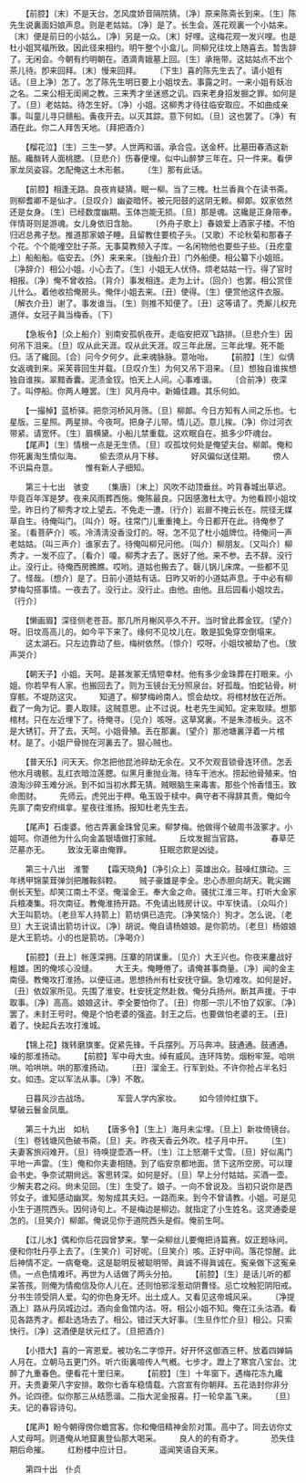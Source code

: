 <!-- { "loadSidebar": true } -->
　　【前腔】〔末〕不是天台。怎风度娇音隔院猜。〔净〕原来陈斋长到来。〔生〕陈先生说裏面妇娘声息。则是老姑姑。〔净〕是了。长生会。莲花观裏一个小姑来。〔末〕便是前日的小姑么。〔净〕另是一众。〔末〕好哩。这梅花观一发兴哩。也是杜小姐冥福所致。因此径来相约。明午整个小盒儿。同柳兄往坟上随喜去。暂吿辞了。无闲会。今朝有约明朝在。酒滴靑娥墓上回。〔生〕承拖带。这姑姑点不出个茶儿待。卽来回拜。〔末〕慢来回拜。 
　　〔下生〕喜的陈先生去了。请小姐有话。〔旦上净〕怎了。怎了陈先生明日要上小姐坟去。事露之时。一来小姐有妖冶之名。二来公相无闺阃之教。三来秀才坐迷惑之讥。四来老身招发掘之罪。如何是了。〔旦〕老姑姑。待怎生好。〔净〕小姐。这柳秀才待往临安取应。不如曲成亲事。叫童儿寻只赣船。夤夜开去。以灭其踪。意下何如。〔旦〕这也罢了。〔净〕有酒在此。你二人拜吿天地。〔拜把酒介〕 

　　【榴花泣】〔生〕三生一梦。人世两和谐。承合卺。送金杯。比墓田春酒这新醅。纔酦转人面桃腮。〔旦悲介〕伤春便埋。似中山醉梦三年在。只一件来。看伊家龙凤姿容。怎配俺这土木形骸。 
　　〔生〕那有此话。 

　　【前腔】相逢无路。良夜肯疑猜。眠一柳。当了三槐。杜兰香眞个在读书斋。则柳耆卿不是仙才。〔旦叹介〕幽姿暗怀。被元阳鼓的这阴无赖。柳郞。奴家依然还是女身。〔生〕已经数度幽期。玉体岂能无损。〔旦〕那是魂。这纔是正身陪奉。伴情哥则是游魂。女儿身依旧含胎。 
　　〔外舟子歌上〕春娘爱上酒家子楼。不怕归迟总弗子愁。推道那家娘子睡。且留教住要梳子头。〔又歌〕不论秋菊和那春子个花。个个能噇空肚子茶。无事莫教频入子库。一名闲物他也要些子些。〔丑疙童上〕船船船。临安去。〔外〕来来来。〔拢船介丑〕门外船便。相公纂下小姐班。〔净辞介〕相公小姐。小心去了。〔生〕小姐无人伏侍。烦老姑姑一行。得了官时相报。〔净〕俺不曾收拾。〔背介〕事发相连。走为上计。〔回介〕也罢。相公赏侄儿什么。着他收拾俺房头。俺伴小姐去来。〔丑〕使得。〔生〕便赏他这件衣服。〔解衣介丑〕谢了。事发谁当。〔生〕则推不知便了。〔丑〕这等请了。秃厮儿权充道伴。女冠子眞当梅香。〔下〕 

　　【急板令】〔众上船介〕别南安孤帆夜开。走临安把双飞路排。〔旦悲介生〕因何吊下泪来。〔旦〕叹从此天涯。叹从此天涯。叹三年此居。三年此埋。死不能归。活了纔回。〔合〕问今夕何夕。此来魂脉脉。意咍咍。 
　　【前腔】〔生〕似倩女返魂到来。采芙蓉回生并载。〔旦叹介生〕为何又吊下泪来。〔旦〕想独自谁挨想独自谁挨。翠黯香囊。泥渍金钗。怕天上人间。心事难谐。 
　　〔合前净〕夜深了。叫停船。你两人睡罢。〔生〕风月舟中。新婚佳趣。其乐何如。 

　　【一撮棹】蓝桥驿。把奈河桥风月筛。〔旦〕柳郞。今日方知有人间之乐也。七星版。三星照。两星排。今夜呵。把身子儿带。情儿迈。意儿挨。〔净〕你过河衣带紧。请宽怀。〔生〕眉横黛。小船儿禁重载。这欢眠自在。抵多少吓魂台。 
　　【尾声】〔生〕情根一点是无生债。〔旦〕叹孤坟何处是俺望夫台。柳郞。俺和你死裏淘生情似海。 
　　偷去须从月下移。　　　　好风偏似送佳期。 
　　傍人不识扁舟意。　　　　惟有新人子细知。 

　　第三十七出　骇变 
　　〔集唐〕〔末上〕风吹不动顶垂丝。吟背春城出草迟。毕竟百年浑是梦。夜来风雨葬西施。俺陈最良。只因感激杜太守。为他看顾小姐坟茔。昨日约了柳秀才坟上望去。不免走一遭。〔行介〕岩扉不掩云长在。院径无媒草自生。待俺叫门。〔叫介〕呀。往常门儿重重掩上。今日都开在此。待俺参了圣。〔看菩萨介〕咳。冷淸淸没香没灯的。呀。怎不见了杜小姐牌位。待俺问一声老姑姑。〔叫三声介〕谁家去了。待俺叫柳兄问他。〔叫介〕柳朋友。〔又叫介〕柳秀才。一发不应了。〔看介〕嗄。柳秀才去了。医好了他。来不参。去不辞。没行止。没行止。待俺西房瞧瞧。哎哟。道姑也搬去了。磬儿锅儿床席。一些都不见了。怪哉。〔想介〕是了。日前小道姑有话。日昨又听的小道姑声息。于中必有柳梦梅勾搭事情。一夜去了。没行止。没行止。由他。由他。且后园看小姐坟去。〔行介〕 

　　【懒画眉】深径侧老苍苔。那几所月榭风亭久不开。当时曾此葬金钗。〔望介〕呀。旧坟高高儿的。如今平下来了。缘何不见坟儿在。敢是狐兔穿空倒塌来。 
　　这太湖石。只左边靠动了些。梅树依然。〔惊介〕哎呀。小姐坟被劫了也。〔放声哭介〕 

　　【朝天子】小姐。天呵。是甚发冢无情短幸材。他有多少金珠葬在打眼来。小姐。你若早有人家。也搬回去了。则为玉镜台无分照泉台。好孤哉。怕蛇钻骨。树穿骸。不堤防这灾。 
　　知道了。柳梦梅岭南人。惯会劫坟。将棺材放在近所。截了一角为记。要人取赎。这贼意思。止不过说。杜老先生闻知。定来取赎。想那棺材。只在左近埋下了。待俺寻。〔见介〕咳呀。这草窝裏。不是朱漆板头。这不是大锈钉。开了去。天呵。小姐骨殖。丢在那裏。〔望介〕那池塘裏浮着一片棺材。是了。小姐尸骨抛在河裏去了。狠心贼也。 

　　【普天乐】问天天。你怎把他昆池碎劫无余在。又不欠观音锁骨连环债。怎丢他水月魂骸。乱红衣暗泣莲腮。似黑月重抛业海。待车干池水。捞起他骨殖来。怕浪淘沙碎玉难分派。到不如当初水葬无猜。贼眼脑生来毒害。那些个怜香惜玉。致命图财。 
　　先师云。虎兕出于柙。龟玉毁于椟中。典守者不得辞其责。俺如今先禀了南安府缉拿。星夜往淮扬。报知杜老先生去。 

　　【尾声】石虔婆。他古弄裏金珠曾见来。柳梦梅。他做得个破周书汲冢才。小姐呵。你道他为什么向金盖银墙做打家贼。 
　　丘坟发掘当官路。　　　　春草茫茫墓亦无。 
　　致汝无辜由俺罪。　　　　狂眠恣飮是凶徒。 

　　第三十八出　淮警 
　　【霜天晓角】〔净引众上〕英雄出众。鼓噪红旗动。三年绣甲锦蒙茸弹剑把雕鞍斜鞚。 
　　贼子豪雄是李全。忠心赤胆向胡天。靴尖踢倒长天堑。却笑江南土不坚。俺溜金王。奉大金之命。骚扰江淮三年。打听大金家兵粮凑集。将次南征。教俺淮扬开路。不免请出贱房计议。中军快请。〔众叫介〕大王叫箭坊。〔老旦军人持箭上〕箭坊俱已造完。〔净笑恼介〕狗才。怎么说。〔老旦〕大王说请出箭坊计议。〔净〕胡说。俺自请杨娘娘。是你箭坊。〔老旦〕杨娘娘是大王箭坊。小的也是箭坊。〔净喝介〕 

　　【前腔】〔丑上〕帐莲深拥。压寨的阴谋重。〔见介〕大王兴也。你夜来鏖战好粗雄。困的俺垓心没缝。 
　　大王夫。俺睡倦了。请俺甚事商量。〔净〕闻的金主南侵。教俺攻打淮扬。以便征进。思想扬州有杜安抚守鎭。急切难攻。如何是好。〔丑〕依奴家所见。先围了淮安。杜安抚定然赴救。俺分兵扬州。断其声援。于中取事。〔净〕高高。娘娘这计。李全要怕你了。〔丑〕你那一宗儿不怕了奴家。〔净〕罢了。未封王号时。俺是个怕老婆的强盗。封王之后。也要做怕老婆的王。〔丑〕着了。快起兵去攻打淮城。 

　　【锦上花】拨转磨旗峯。促紧先锋。千兵摆列。万马奔冲。鼓通通。鼓通通。噪的那淮扬动。 
　　【前腔】军中母大虫。绰有威风。连环阵势。烟粉牢笼。哈哄哄。哈哄哄。哄的那淮扬动。 
　　〔丑〕溜金王。行军到处。不许你抢占半名妇女。如违。定以军法从事。〔净〕不敢。 

　　日暮风沙古战场。　　　　军营人学内家妆。 
　　如今领帅红旗下。　　　　擘破云鬟金凤凰。 

　　第三十九出　如杭 
　　【唐多令】〔生上〕海月未尘埋。〔旦上〕新妆倚镜台。〔生〕卷钱塘风色破书斋。〔旦〕夫。昨夜天香云外吹。桂子月中开。 
　　〔生〕夫妻客旅闷难开。〔旦〕待唤提壶酒一杯。〔生〕江上怒潮千丈雪。〔旦〕好似禹门平地一声雷。〔生〕俺和你夫妻相随。到了临安京都地面。赁下这所空房。可以理会书史。争奈试期尙远。客思转深。如何是好。〔旦〕早上分付姑姑。买酒一壶。少解夫君之闷。尙未见回。〔生〕生受了。娘子。一向不曾说及。当初只说你是西邻女子。谁知感动幽冥。匆匆成其夫妇。一路而来。到今不曾请教。小姐。可是见小生于道院西头。因何诗句上。不是梅边是柳边。就指定了小生姓名。这灵通委是怎的。〔旦笑介〕柳郞。俺说见你于道院西头是假。俺前生呵。 

　　【江儿水】偶和你后花园曾梦来。擎一朵柳丝儿要俺把诗篇赛。奴正题咏间。便和你牡丹亭上去了。〔生笑介〕可好呢。〔旦笑介〕咳。正好中间。落花惊醒。此后神情不定。一病奄奄。这是聪明反被聪明带。眞诚不得眞诚在。寃亲做下这寃亲债。一点色情难坏。再世为人话做了两头分拍。 
　　【前腔】〔生〕是话儿听的都呆答孩。则俺为情痴信及你人儿在。还则怕邪淫惹动阴曹怪。忌亡坟触犯阴阳戒。分书生领受阴人爱。勾的你色身无坏。出土成人。又看见这帝城风采。 
　　〔净提酒上〕路从丹凤城边过。酒向金鱼馆内沽。呀。相公小姐不知。俺在江头沽酒。看见各路秀才。都赴选场去了。相公。错过天大好事。〔生旦作忙介旦〕相公。只索快行。〔净〕这酒便是状元红了。〔旦把酒介〕 

　　【小措大】喜的一宵恩爱。被功名二字惊开。好开怀这御酒三杯。放着四婵娟人月在。立朝马五更门外。听六街裏喧传人气槪。七步才。蹬上了寒宫八宝台。沈醉了九重春色。便看花十里归来。 
　　【前腔】〔生〕十年窗下。遇梅花冻九纔开。夫贵妻荣八字安排。敢你七香车稳情载。六宫宣有你朝拜。五花诰封你非分外。论四德。似你那三从结愿谐。二指大泥金报喜。打一轮皁盖飞来。 
　　〔旦〕夫。记的春容诗句。 

　　【尾声】盼今朝得傍你蟾宫客。你和俺倍精神金阶对策。高中了。同去访你丈人丈母呵。则道俺从地窟裏登仙那大喝采。 
　　良人的的有奇才。　　　　恐失佳期后命摧。 
　　红粉楼中应计日。　　　　遥闻笑语自天来。 

　　第四十出　仆贞 
